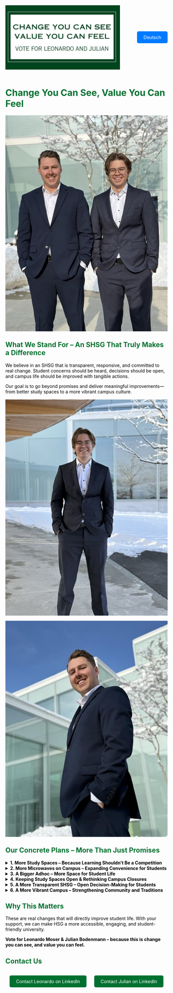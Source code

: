 <!-- Header with Logo and Language Switcher -->
<div style="display: flex; justify-content: space-between; align-items: center; margin-bottom: 1rem;">
  <div>
    <img src="images/Logo.png" alt="Logo" style="max-height: 200px;">
  </div>
  <div>
    <a href="/de/index/" style="display: inline-block; padding: 10px 20px; background-color: #007bff; color: #fff; text-decoration: none; border-radius: 5px;">
      Deutsch
    </a>
  </div>
</div>

<!-- Inline CSS styles -->
<style>
  /* Only big headings are green */
  h1, h2 {
    color: #007030;
  }
  /* Normal text (paragraphs, list items, and summaries) in dark green */
  p, li, summary {
    color: #01451e;
  }

  /* Normal text in black */
  p, summary {
    color: #000000;
  }
  
  /* Add spacing between list items for better visual separation */
  li {
    margin-bottom: 10px;
  }
  /* Ensure images are responsive */
  img {
    max-width: 100%;
    height: auto;
    display: block;
    margin: 1rem auto;
  }
  /* Dropdown pointer cursor */
  summary {
    cursor: pointer;
  }
</style>

<h1>Change You Can See, Value You Can Feel</h1>
<img src="images/Image1.jpeg" alt="Campaign Image 1">

<h2>What We Stand For – An SHSG That Truly Makes a Difference</h2>

<p>
  We believe in an SHSG that is transparent, responsive, and committed to real change. Student concerns should be heard, decisions should be open, and campus life should be improved with tangible actions.
</p>

<p>
  Our goal is to go beyond promises and deliver meaningful improvements—from better study spaces to a more vibrant campus culture.
</p>

<!-- Insert your images below -->
<img src="images/Image2.jpeg" alt="Campaign Image 2">
<img src="images/Image3.jpeg" alt="Campaign Image 3">

<h2>Our Concrete Plans – More Than Just Promises</h2>

<details>
  <summary><strong>1. More Study Spaces – Because Learning Shouldn’t Be a Competition</strong></summary>
  <p>
    With 10,000 students but only 5,000 study spaces, finding a place to study is a daily struggle.
  </p>
  <p>We will:</p>
  <ul>
    <li>✅ Expand study space capacity by optimizing existing areas and creating new ones.</li>
    <li>✅ Collaborate with the university to repurpose underused spaces.</li>
  </ul>
</details>

<details>
  <summary><strong>2. More Microwaves on Campus – Expanding Convenience for Students</strong></summary>
  <p>
    Current microwaves don’t meet demand, leading to long wait times.
  </p>
  <p>We will:</p>
  <ul>
    <li>✅ Add microwaves at key locations, especially at Mensa A.</li>
    <li>✅ Ensure better distribution across campus for easier access.</li>
  </ul>
</details>

<details>
  <summary><strong>3. A Bigger Adhoc – More Space for Student Life</strong></summary>
  <p>
    Adhoc is a key part of student culture, but its size limits participation.
  </p>
  <p>We will:</p>
  <ul>
    <li>✅ Expand Adhoc to accommodate more students.</li>
    <li>✅ Enhance event accessibility so no one is left out.</li>
    <li>✅ Strengthen campus culture with more space for engagement.</li>
  </ul>
</details>

<details>
  <summary><strong>4. Keeping Study Spaces Open &amp; Rethinking Campus Closures</strong></summary>
  <p>
    This year, students lost access to study spaces for two weeks during exam season.
  </p>
  <p>We will:</p>
  <ul>
    <li>✅ Ensure co-working spaces remain open during study phases.</li>
    <li>✅ Advocate for broader university access during critical periods.</li>
    <li>✅ Discuss with the administration to prevent full campus closure over Christmas.</li>
  </ul>
</details>

<details>
  <summary><strong>5. A More Transparent SHSG – Open Decision-Making for Students</strong></summary>
  <p>
    SHSG represents all students, but too often, key decisions happen behind closed doors without enough student input.
  </p>
  <p>We will:</p>
  <ul>
    <li>✅ Push for open and accessible SHSG meetings, where students can directly engage with leadership.</li>
    <li>✅ Provide clear updates on major decisions through easy-to-access summaries and Q&amp;A sessions.</li>
    <li>✅ Ensure more student participation in key decision-making processes, so everyone has a say in shaping their university experience.</li>
  </ul>
</details>

<details>
  <summary><strong>6. A More Vibrant Campus – Strengthening Community and Traditions</strong></summary>
  <p>
    University life is more than academics.
  </p>
  <p>We will:</p>
  <ul>
    <li>✅ Create more interactive student spaces.</li>
    <li>✅ Organize more networking &amp; cultural events.</li>
    <li>✅ Continue the Christmas event at the Square, making it an annual tradition that brings students together and fosters a stronger sense of community.</li>
  </ul>
</details>

<h2>Why This Matters</h2>

<p>
  These are real changes that will directly improve student life. With your support, we can make HSG a more accessible, engaging, and student-friendly university.
</p>

<p>
  <strong>Vote for Leonardo Moser &amp; Julian Bodenmann – because this is change you can see, and value you can feel.</strong>
</p>

<h2>Contact Us</h2>

<div style="text-align: center; margin-top: 2rem;">
  <a href="https://www.linkedin.com/in/leonardo-moser-835755209/" target="_blank" style="display: inline-block; padding: 10px 20px; margin-right: 20px; background-color: #007030; color: #fff; text-decoration: none; border-radius: 5px;">
    Contact Leonardo on LinkedIn
  </a>
  <a href="https://www.linkedin.com/in/julian-bodenmann-976040299/" target="_blank" style="display: inline-block; padding: 10px 20px; background-color: #007030; color: #fff; text-decoration: none; border-radius: 5px;">
    Contact Julian on LinkedIn
  </a>
</div>

